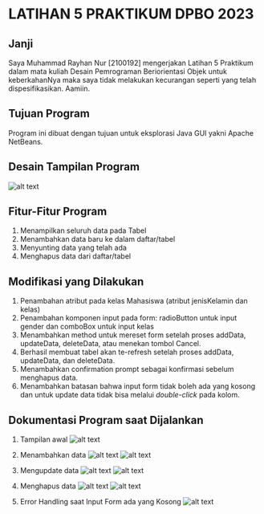 # LATIHAN 5 PRAKTIKUM DPBO 2023

## Janji
Saya Muhammad Rayhan Nur [2100192] mengerjakan Latihan 5 Praktikum dalam mata kuliah Desain Pemrograman Beriorientasi Objek untuk keberkahanNya maka saya tidak melakukan kecurangan seperti yang telah dispesifikasikan. Aamiin.

## Tujuan Program
Program ini dibuat dengan tujuan untuk eksplorasi Java GUI yakni Apache NetBeans.

## Desain Tampilan Program
![alt text](https://github.com/MRayhanNurUPI/LATIHAN5DPBO2023/blob/main/Screenshot/Desain%20Tampilan.png)

## Fitur-Fitur Program
1) Menampilkan seluruh data pada Tabel
2) Menambahkan data baru ke dalam daftar/tabel
3) Menyunting data yang telah ada
4) Menghapus data dari daftar/tabel 

## Modifikasi yang Dilakukan
1) Penambahan atribut pada kelas Mahasiswa (atribut jenisKelamin dan kelas)
2) Penambahan komponen input pada form: radioButton untuk input gender dan comboBox untuk input kelas
3) Menambahkan method untuk mereset form setelah proses addData, updateData, deleteData, atau menekan tombol Cancel.
4) Berhasil membuat tabel akan te-refresh setelah proses addData, updateData, dan deleteData.
5) Menambahkan confirmation prompt sebagai konfirmasi sebelum menghapus data.
6) Menambahkan batasan bahwa input form tidak boleh ada yang kosong dan untuk update data tidak bisa melalui _double-click_ pada kolom.

## Dokumentasi Program saat Dijalankan
1) Tampilan awal
![alt text](https://github.com/MRayhanNurUPI/LATIHAN5DPBO2023/blob/main/Screenshot/Tampilan%20Awal%20JAR.png)

2) Menambahkan data
![alt text](https://github.com/MRayhanNurUPI/LATIHAN5DPBO2023/blob/main/Screenshot/before-addData.png)
![alt text](https://github.com/MRayhanNurUPI/LATIHAN5DPBO2023/blob/main/Screenshot/after-addData.png)

3) Mengupdate data
![alt text](https://github.com/MRayhanNurUPI/LATIHAN5DPBO2023/blob/main/Screenshot/before-updateData.png)
![alt text](https://github.com/MRayhanNurUPI/LATIHAN5DPBO2023/blob/main/Screenshot/after-updateData.png)

4) Menghapus data
![alt text](https://github.com/MRayhanNurUPI/LATIHAN5DPBO2023/blob/main/Screenshot/before-deleteData.png)
![alt text](https://github.com/MRayhanNurUPI/LATIHAN5DPBO2023/blob/main/Screenshot/after-deleteData.png)

5) Error Handling saat Input Form ada yang Kosong
![alt text](https://github.com/MRayhanNurUPI/LATIHAN5DPBO2023/blob/main/Screenshot/errorHandling-EmptyInputValue.png)
